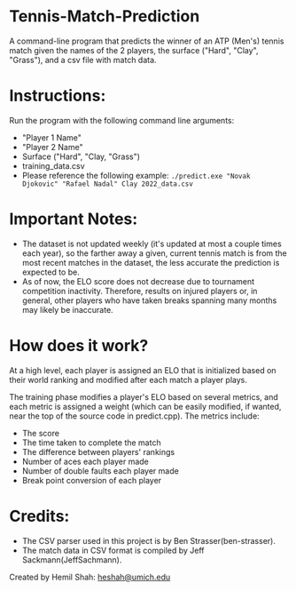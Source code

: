 # Tennis-Match-Prediction
A command-line program that predicts the winner of an ATP (Men's) tennis match given the names of the 2 players, the surface ("Hard", "Clay", "Grass"), and a csv file with match data.

# Instructions:
Run the program with the following command line arguments:
- "Player 1 Name"
- "Player 2 Name"
- Surface ("Hard", "Clay, "Grass")
- training_data.csv
- Please reference the following example: 
` ./predict.exe "Novak Djokovic" "Rafael Nadal" Clay 2022_data.csv `

# Important Notes:
- The dataset is not updated weekly (it's updated at most a couple times each year), so the farther away a given, current tennis match is from the most recent matches in the dataset, the less accurate the prediction is expected to be. 
- As of now, the ELO score does not decrease due to tournament competition inactivity. Therefore, results on injured players or, in general, other players who have taken breaks spanning many months may likely be inaccurate.

# How does it work?
At a high level, each player is assigned an ELO that is initialized based on their world ranking and modified after each match a player plays.

The training phase modifies a player's ELO based on several metrics, and each metric is assigned a weight (which can be easily modified, if wanted, near the top of the source code in predict.cpp). 
The metrics include:
- The score
- The time taken to complete the match
- The difference between players' rankings
- Number of aces each player made
- Number of double faults each player made
- Break point conversion of each player

# Credits:
- The CSV parser used in this project is by Ben Strasser(ben-strasser).
- The match data in CSV format is compiled by Jeff Sackmann(JeffSachmann).

Created by Hemil Shah: <heshah@umich.edu>
